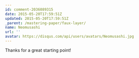 ```yaml
---
id: comment-2036089315
date: 2015-05-20T17:59:51Z
updated: 2015-05-20T17:59:51Z
_parent: /mastering-paper/faux-layer/
name: Neomusashi
url: ''
avatar: https://disqus.com/api/users/avatars/Neomusashi.jpg
---
```


Thanks for a great starting point!
